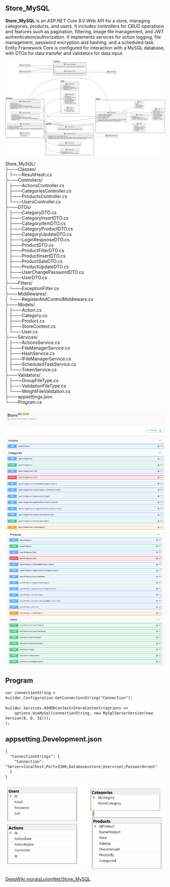 ## Store_MySQL

**Store_MySQL** is an ASP.NET Core 8.0 Web API for a store, managing categories, products, and users. It includes controllers for CRUD operations and features such as pagination, filtering, image file management, and JWT authentication/authorization. It implements services for action logging, file management, password encryption and hashing, and a scheduled task. Entity Framework Core is configured for interaction with a MySQL database, with DTOs for data transfer and validators for data input.

![Store_MySQL](img/UML.png)

Store_MySQL/    
├───Classes/  
│   └───ResultHash.cs  
├───Controllers/  
│   ├───ActionsController.cs  
│   ├───CategoriesController.cs  
│   ├───ProductsController.cs  
│   └───UsersController.cs  
├───DTOs/  
│   ├───CategoryDTO.cs  
│   ├───CategoryInsertDTO.cs  
│   ├───CategoryItemDTO.cs  
│   ├───CategoryProductDTO.cs  
│   ├───CategoryUpdateDTO.cs  
│   ├───LoginResponseDTO.cs  
│   ├───ProductDTO.cs  
│   ├───ProductFilterDTO.cs  
│   ├───ProductInsertDTO.cs  
│   ├───ProductSaleDTO.cs  
│   ├───ProductUpdateDTO.cs  
│   ├───UserChangePasswordDTO.cs  
│   └───UserDTO.cs  
├───Filters/  
│   └───ExceptionFilter.cs  
├───Middlewares/  
│   └───RegisterAndControlMiddleware.cs  
├───Models/  
│   ├───Action.cs  
│   ├───Category.cs  
│   ├───Product.cs  
│   ├───StoreContext.cs  
│   └───User.cs  
├───Services/  
│   ├───ActionsService.cs  
│   ├───FileManagerService.cs  
│   ├───HashService.cs  
│   ├───IFileManagerService.cs  
│   ├───ScheduledTaskService.cs  
│   └───TokenService.cs  
├───Validators/  
│   ├───GroupFileType.cs  
│   ├───ValidationFileType.cs  
│   └───WeightFileValidation.cs  
├───appsettings.json  
└───Program.cs  


![Store_MySQL](img/1.png)
![Store_MySQL](img/2.png)


## Program
``` 
var connectionString = builder.Configuration.GetConnectionString("Connection");

builder.Services.AddDbContext<StoreContext>(options =>
    options.UseMySql(connectionString, new MySqlServerVersion(new Version(8, 0, 31)));
);
``` 


## appsetting.Development.json
``` 
{
  "ConnectionStrings": {
    "Connection": "Server=localhost;Port=3306;Database=store;User=root;Password=root"
  }
}
``` 

![Store_MySQL](img/DB.png)

[DeepWiki moraisLuismNet/Store_MySQL](https://deepwiki.com/moraisLuismNet/Store_MySQL)